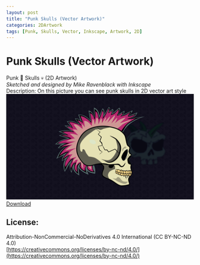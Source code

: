 ```yaml
---
layout: post
title: "Punk Skulls (Vector Artwork)"
categories: 2DArtwork
tags: [Punk, Skulls, Vector, Inkscape, Artwork, 2D]
---
```


# Punk Skulls (Vector Artwork)

Punk 👊 Skulls 💀 (2D Artwork) \
_Sketched and designed by Mike Ravenblack with Inkscape_ \
Description: On this picture you can see punk skulls in 2D vector art style
![Punk Skulls (Vector Artwork)](https://github.com/0xRavenBlack/0xRavenBlack.github.io/blob/main/images/SkullPunks.jpg?raw=true)
[Download](https://github.com/0xRavenBlack/0xRavenBlack.github.io/blob/main/images/SkullPunks.jpg?raw=true)

## License:

Attribution-NonCommercial-NoDerivatives 4.0 International (CC BY-NC-ND 4.0) \
[https://creativecommons.org/licenses/by-nc-nd/4.0/](https://creativecommons.org/licenses/by-nc-nd/4.0/)